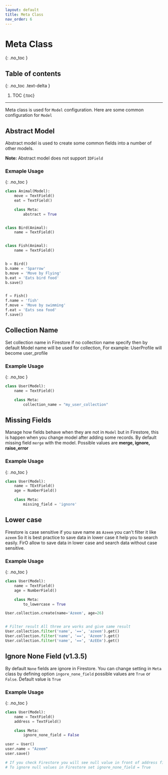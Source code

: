 ```yaml
---
layout: default
title: Meta Class
nav_order: 6
---
```


# Meta Class
{: .no_toc }

## Table of contents
{: .no_toc .text-delta }

1. TOC
{:toc}

---

Meta class is used for `Model` configuration. Here are some common configuration for `Model`

## Abstract Model
Abstract model is used to create some common fields into a number of other models.

**Note:** Abstract model does not support `IDField`

### Exmaple Usage
{: .no_toc }

```python
class Animal(Model):
    move = TextField()
    eat = TextField()

    class Meta:
        abstract = True


class Bird(Animal):
    name = TextField()


class Fish(Animal):
    name = TextField()


b = Bird()
b.name = 'Sparrow'
b.move = 'Move by Flying'
b.eat = 'Eats bird food'
b.save()


f = Fish()
f.name = 'fish'
f.move = 'Move by swimming'
f.eat = 'Eats sea food'
f.save()
```

## Collection Name
Set collection name in Firestore if no collection name specify then by default Model name will be used for collection,
For example: UserProfile will become user_profile

### Example Usage
{: .no_toc }

```python
class User(Model):
    name = TextField()

    class Meta:
        collection_name = "my_user_collection"
```

## Missing Fields
Manage how fields behave when they are not in `Model` but in Firestore, this is happen when you change model after
adding some records. By default missing field `merge` with the model.
Possible values are **merge, ignore, raise_error**

### Example Usage
{: .no_toc }

```python
class User(Model):
    name = TExtField()
    age = NumberField()

    class Meta:
        missing_field = 'ignore'
```

## Lower case
Firestore is case sensitive if you save name as `Azeem` you can't filter it like `azeem` So it is best 
practice to save data in lower case it help you to search easily. FirO allow to save data in lower case
and search data without case sensitive.

### Example Usage
{: .no_toc }

```python
class User(Model):
    name = TextField()
    age = NumberField()

    class Meta:
        to_lowercase = True

User.collection.create(name='Azeem', age=26)


# Filter result All three are works and give same result
User.collection.filter('name', '==', 'azeem').get()
User.collection.filter('name', '==', 'Azeem').get()
User.collection.filter('name', '==', 'AzEEm').get()
```

## Ignore None Field (v1.3.5)
By default `None` fields are ignore in Firestore. You can change setting in `Meta` class by
defining option `ingore_none_field` possible values are `True` or `False`. Default value is
`True`

### Example Usage
{: .no_toc }

```python
class User(Model):
    name = TextField()
    address = TextField()

    class Meta:
        ignore_none_field = False

user = User()
user.name = "Azeem"
user.save()

# If you check Firestore you will see null value in front of address field
# To ignore null values in Firestore set ignore_none_field = True
```